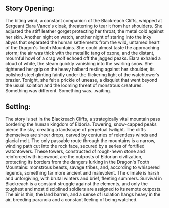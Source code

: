 ## Story Opening:

The biting wind, a constant companion of the Blackreach Cliffs, whipped at Sergeant Elara Vance's cloak, threatening to tear it from her shoulders. She adjusted the stiff leather gorget protecting her throat, the metal cold against her skin. Another night on watch, another night of staring into the inky abyss that separated the human settlements from the wild, untamed heart of the Dragon's Tooth Mountains. She could almost taste the approaching storm; the air was thick with the metallic tang of ozone, and the distant, mournful howl of a crag wolf echoed off the jagged peaks. Elara exhaled a cloud of white, the steam quickly vanishing into the swirling snow. She tightened her grip on the heavy halberd resting against her shoulder, its polished steel glinting faintly under the flickering light of the watchtower’s brazier. Tonight, she felt a prickle of unease, a disquiet that went beyond the usual isolation and the looming threat of monstrous creatures. Something was different. Something was…waiting.

## Setting:

The story is set in the Blackreach Cliffs, a strategically vital mountain pass bordering the human kingdom of Eldoria. Towering, snow-capped peaks pierce the sky, creating a landscape of perpetual twilight. The cliffs themselves are sheer drops, carved by centuries of relentless winds and glacial melt. The only passable route through the mountains is a narrow, winding path cut into the rock face, secured by a series of fortified watchtowers. These towers, constructed of rough-hewn stone and reinforced with ironwood, are the outposts of Eldorian civilization, protecting its borders from the dangers lurking in the Dragon's Tooth Mountains: monstrous beasts, savage tribes, and, according to whispered legends, something far more ancient and malevolent. The climate is harsh and unforgiving, with brutal winters and brief, fleeting summers. Survival in Blackreach is a constant struggle against the elements, and only the toughest and most disciplined soldiers are assigned to its remote outposts. The air is thin, the land barren, and a sense of isolation hangs heavy in the air, breeding paranoia and a constant feeling of being watched.
